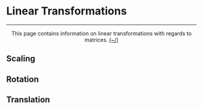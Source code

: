 # Linear Transformations

---

<center>
<p>This page contains information on linear transformations with regards to matrices. <a href="../../../Home.html">(~/)</a></p>
</center>

## Scaling

## Rotation

## Translation

